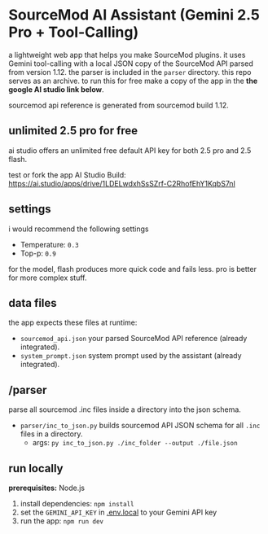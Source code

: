 # SourceMod AI Assistant (Gemini 2.5 Pro + Tool-Calling)

a lightweight web app that helps you make SourceMod plugins. it uses Gemini tool-calling with a local JSON copy of the SourceMod API parsed from version 1.12. the parser is included in the `parser` directory. this repo serves as an archive. to run this for free make a copy of the app in the **the google AI studio link below**.  

sourcemod api reference is generated from sourcemod build 1.12.

## unlimited 2.5 pro for free

ai studio offers an unlimited free default API key for both 2.5 pro and 2.5 flash.

test or fork the app AI Studio Build: https://ai.studio/apps/drive/1LDELwdxhSsSZrf-C2RhofEhY1KqbS7nl

## settings

i would recommend the following settings

  - Temperature: `0.3`
  - Top-p: `0.9`

for the model, flash produces more quick code and fails less. pro is better for more complex stuff.

## data files

the app expects these files at runtime:

* `sourcemod_api.json` your parsed SourceMod API reference (already integrated).
* `system_prompt.json` system prompt used by the assistant (already integrated).

## /parser

parse all sourcemod .inc files inside a directory into the json schema.

* `parser/inc_to_json.py` builds sourcemod API JSON schema for all `.inc` files in a directory.
    - args: `py inc_to_json.py ./inc_folder --output ./file.json`


## run locally

**prerequisites:**  Node.js

1. install dependencies:
   `npm install`
2. set the `GEMINI_API_KEY` in [.env.local](.env.local) to your Gemini API key
3. run the app:
   `npm run dev`
